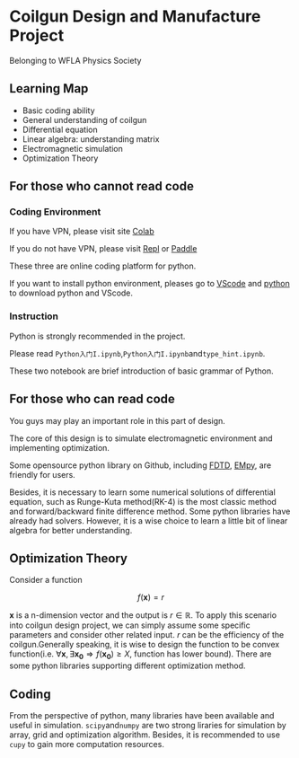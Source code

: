 # Coilgun Design and Manufacture Project

Belonging to WFLA Physics Society

## Learning Map

- Basic coding ability
- General understanding of coilgun
- Differential equation
- Linear algebra: understanding matrix
- Electromagnetic simulation
- Optimization Theory

## For those who cannot read code

### Coding Environment

If you have VPN, please visit site [Colab](https://colab.google/)

If you do not have VPN, please visit [Repl](repl.it) or [Paddle](https://aistudio.baidu.com/index)

These three are online coding platform for python.

If you want to install python environment, pleases go to [VScode](https://code.visualstudio.com/) and [python](https://www.python.org/) to download python and VScode.


### Instruction

Python is strongly recommended in the project.

Please read `Python入门I.ipynb`,`Python入门I.ipynb`and`type_hint.ipynb`.

These two notebook are brief introduction of basic grammar of Python.


## For those who can read code

You guys may play an important role in this part of design.

The core of this design is to simulate electromagnetic environment and implementing optimization.

Some opensource python library on Github, including [FDTD](https://github.com/flaport/fdtd), [EMpy](https://github.com/lbolla/EMpy), are friendly for users.

Besides, it is necessary to learn some numerical solutions of differential equation, such as Runge-Kuta method(RK-4) is the most classic method and forward/backward finite difference method. Some python libraries have already had solvers. However, it is a wise choice to learn a little bit of linear algebra for better understanding. 

## Optimization Theory

Consider a function

$$f(\mathbf{x})=r$$

$\mathbf{x}$ is a n-dimension vector and the output is $r \in \mathbb{R}$. To apply this scenario into coilgun design project, we can simply assume some specific parameters and consider other related input. $r$ can be the efficiency of the coilgun.Generally speaking, it is wise to design the function to be convex function(i.e. $\forall \mathbf{x},\exists \mathbf{x_0} \Rightarrow  f(\mathbf{x_0})\ge X$, function has lower bound). There are some python libraries supporting different optimization method.

## Coding

From the perspective of python, many libraries have been available and useful in simulation. `scipy`and`numpy` are two strong liraries for simulation by array, grid and optimization algorithm. Besides, it is recommended to use `cupy` to gain more computation resources.
